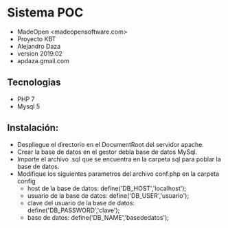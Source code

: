 # Sistema POC
- MadeOpen <madeopensoftware.com>
- Proyecto KBT
- Alejandro Daza
- version 2019.02
- apdaza.gmail.com

## Tecnologias
- PHP 7
- Mysql 5

## Instalación:
- Despliegue el directorio en el DocumentRoot del servidor apache.
- Crear la base de datos en el gestor debla base de datos MySql.
- Importe el archivo .sql que se encuentra en la carpeta sql para poblar la base de datos.
- Modifique los siguientes parametros del archivo conf.php en la carpeta config
  - host de la base de datos: define('DB_HOST','localhost');
  - usuario de la base de datos: define('DB_USER','usuario');
  - clave del usuario de la base de datos: define('DB_PASSWORD','clave');
  - base de datos: define('DB_NAME','basededatos');
